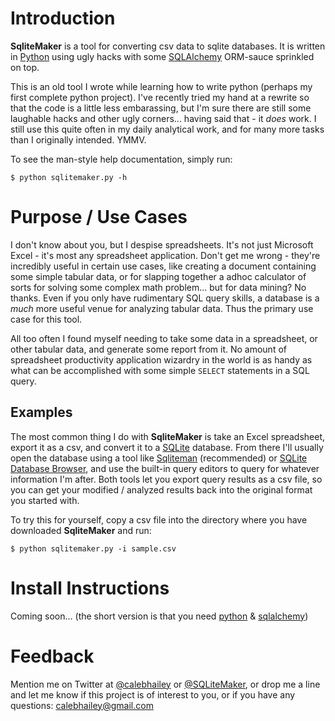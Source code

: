 # Introduction
**SqliteMaker** is a tool for converting csv data to sqlite databases. It is 
written in [Python][python] using ugly hacks with some [SQLAlchemy][sqlalchemy] 
ORM-sauce sprinkled on top. 

This is an old tool I wrote while learning how to write python (perhaps my first
complete python project). I've recently tried my hand at a rewrite so that the 
code is a little less embarassing, but I'm sure there are still some laughable 
hacks and other ugly corners... having said that - it _does_ work. I still use 
this quite often in my daily analytical work, and for many more tasks than I 
originally intended. YMMV.

To see the man-style help documentation, simply run: 
```
$ python sqlitemaker.py -h
```

# Purpose / Use Cases

I don't know about you, but I despise spreadsheets. It's not just Microsoft 
Excel - it's most any spreadsheet application. Don't get me wrong - they're 
incredibly useful in certain use cases, like creating a document containing 
some simple tabular data, or for slapping together a adhoc calculator of sorts 
for solving some complex math problem... but for data mining? No thanks. Even 
if you only have rudimentary SQL query skills, a database is a _much_ more 
useful venue for analyzing tabular data. Thus the primary use case for this 
tool. 

All too often I found myself needing to take some data in a spreadsheet, or 
other tabular data, and generate some report from it. No amount of spreadsheet 
productivity application wizardry in the world is as handy as what can be 
accomplished with some simple `SELECT` statements in a SQL query. 

## Examples

The most common thing I do with **SqliteMaker** is take an Excel spreadsheet, 
export it as a csv, and convert it to a [SQLite][sqlite] database. From there 
I'll usually open the database using a tool like [Sqliteman][sqliteman] 
(recommended) or [SQLite Database Browser][sqlitebrowser], and use the built-in 
query editors to query for whatever information I'm after. Both tools let you 
export query results as a csv file, so you can get your modified / analyzed 
results back into the original format you started with.

To try this for yourself, copy a csv file into the directory where you have 
downloaded **SqliteMaker** and run: 

```
$ python sqlitemaker.py -i sample.csv
```

# Install Instructions

Coming soon... (the short version is that you need [python] & [sqlalchemy])

# Feedback

Mention me on Twitter at [@calebhailey][calebhailey] or 
[@SQLiteMaker][sqlitemaker], or drop me a line and let me know if this project 
is of interest to you, or if you have any questions: 
[calebhailey@gmail.com](mailto:calebhailey@gmail.com)


[python]: http://www.python.org "Python Home Page"
[sqlalchemy]: http://www.sqlalchemy.org/ "SQLAlchemy - The Database Toolkit for Python"
[sqlite]: http://www.sqlite.org "SQLite Home Page"
[sqliteman]: http://sqliteman.com/ "SQLiteman - SQLite Databases Made Easy"
[sqlitebrowser]: http://sqlitebrowser.sourceforge.net/ "SQLite Database Browser"
[calebhailey]: http://www.twitter.com/calebhailey "Follow me on Twitter"
[sqlitemaker]: http://www.twitter.com/sqlitemaker "Follow my project on Twitter"


